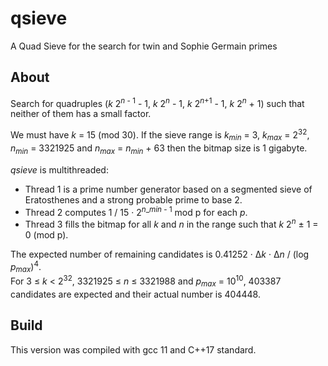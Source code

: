 # qsieve
A Quad Sieve for the search for twin and Sophie Germain primes

## About

Search for quadruples (*k* 2<sup>*n* - 1</sup> - 1, *k* 2<sup>*n*</sup> - 1, *k* 2<sup>*n*+1</sup> - 1, *k* 2<sup>*n*</sup> + 1) such that neither of them has a small factor.

We must have *k* = 15 (mod 30). If the sieve range is *k*<sub>*min*</sub> = 3, *k*<sub>*max*</sub> = 2<sup>32</sup>, *n*<sub>*min*</sub> = 3321925 and *n*<sub>*max*</sub> = *n*<sub>*min*</sub> + 63 then the bitmap size is 1 gigabyte.

*qsieve* is multithreaded:
- Thread 1 is a prime number generator based on a segmented sieve of Eratosthenes and a strong probable prime to base 2.
- Thread 2 computes 1 / 15 · 2<sup>*n*_*min* - 1</sup> mod p for each *p*.
- Thread 3 fills the bitmap for all *k* and *n* in the range such that *k* 2<sup>*n*</sup> &plusmn; 1 = 0 (mod p).

The expected number of remaining candidates is 0.41252 · Δ*k* · Δ*n* / (log *p*<sub>*max*</sub>)<sup>4</sup>.<br>
For 3 &le; *k* < 2<sup>32</sup>, 3321925 &le; *n* &le; 3321988 and *p*<sub>*max*</sub> = 10<sup>10</sup>, 403387 candidates are expected and their actual number is 404448.

## Build

This version was compiled with gcc 11 and C++17 standard.
